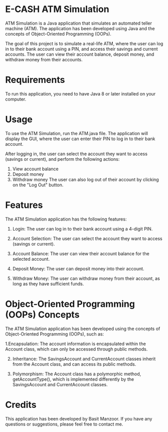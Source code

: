 # E-CASH ATM Simulation
ATM Simulation is a Java application that simulates an automated teller machine (ATM). The application has been developed using Java and the concepts of Object-Oriented Programming (OOPs).

The goal of this project is to simulate a real-life ATM, where the user can log in to their bank account using a PIN, and access their savings and current accounts. The user can view their account balance, deposit money, and withdraw money from their accounts.

# Requirements
To run this application, you need to have Java 8 or later installed on your computer.

# Usage
To use the ATM Simulation, run the ATM.java file. The application will display the GUI, where the user can enter their PIN to log in to their bank account.

After logging in, the user can select the account they want to access (savings or current), and perform the following actions:

1. View account balance
2. Deposit money
3. Withdraw money
The user can also log out of their account by clicking on the "Log Out" button.

# Features
The ATM Simulation application has the following features:

1. Login: The user can log in to their bank account using a 4-digit PIN.

2. Account Selection: The user can select the account they want to access (savings or current).

3. Account Balance: The user can view their account balance for the selected account.

4. Deposit Money: The user can deposit money into their account.

5. Withdraw Money: The user can withdraw money from their account, as long as they have sufficient funds.

# Object-Oriented Programming (OOPs) Concepts
The ATM Simulation application has been developed using the concepts of Object-Oriented Programming (OOPs), such as:

1.Encapsulation: The account information is encapsulated within the Account class, which can only be accessed through public methods.

2. Inheritance: The SavingsAccount and CurrentAccount classes inherit from the Account class, and can access its public methods.

3. Polymorphism: The Account class has a polymorphic method, getAccountType(), which is implemented differently by the SavingsAccount and CurrentAccount classes.

# Credits
This application has been developed by Basit Manzoor. If you have any questions or suggestions, please feel free to contact me.
